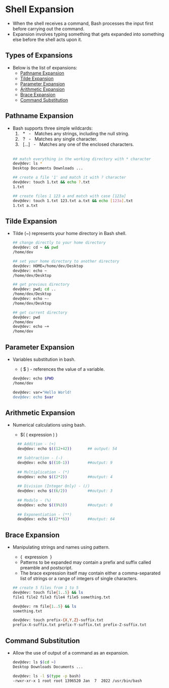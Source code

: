 # Shell Expansion 
- When the shell receives a command, Bash processes the input first before carrying out the command.
- Expansion involves typing something that gets expanded into something else before the shell acts upon it.

## Types of Expansions
- Below is the list of expansions:
    - [Pathname Expansion](#pathname-expansion)
    - [Tilde Expansion](#tilde-expansion)
    - [Parameter Expansion](#parameter-expansion)
    - [Arithmetic Expansion](#arithmetic-expansion)
    - [Brace Expansion](#brace-expansion)
    - [Command Substitution](#command-substitution)

## Pathname Expansion
- Bash supports three simple wildcards:
    1. &nbsp; \* &nbsp; - &nbsp; Matches any strings, including the null string.
    2. &nbsp; ? &nbsp; - &nbsp; Matches any single character.
    3. &nbsp; [...] &nbsp; - &nbsp; Matches any one of the enclosed characters.  
      <br />
    ```bash
    ## match everything in the working directory with * character
    dev@dev: ls * 
    Desktop Documents Downloads ...

    ## create a file '1' and match it with ? character
    dev@dev: touch 1.txt && echo ?.txt
    1.txt

    ## create files 1 123 a and match with case [123a]
    dev@dev: touch 1.txt 123.txt a.txt && echo [123a].txt
    1.txt a.txt
    ```


## Tilde Expansion
- Tilde (~) represents your home directory in Bash shell.

  ```bash
  ## change directly to your home directory 
  dev@dev: cd ~ && pwd
  /home/dev

  ## set your home directory to another directory 
  dev@dev: HOME=/home/dev/Desktop
  dev@dev: echo ~
  /home/dev/Desktop

  ## get previous directory 
  dev@dev: pwd; cd ..
  /home/dev/Desktop
  dev@dev: echo ~-
  /home/dev/Desktop

  ## get current directory 
  dev@dev: pwd
  /home/dev
  dev@dev: echo ~+
  /home/dev
  ```

## Parameter Expansion
- Variables substitution in bash. 
  - (&nbsp;$&nbsp;) - references the value of a variable.

  ```bash
  dev@dev: echo $PWD
  /home/dev

  dev@dev: var="Hello World!
  dev@dev: echo $var
  ```

## Arithmetic Expansion
- Numerical calculations using bash.
  - $(&nbsp;(&nbsp;expression&nbsp;)&nbsp;) &nbsp; 

  ```bash
    ## Addition - (+) 
    dev@dev: echo $((12+42))       ## output: 54

    ## Subtraction - (-)
    dev@dev: echo $((10-1))        ##output: 9
    
    ## Multiplication - (*) 
    dev@dev: echo $((2*2))         ##output: 4
    
    ## Division (Integer Only) - (/) 
    dev@dev: echo $((6/2))         ##output: 3
    
    ## Modulo - (%)
    dev@dev: echo $((9%3))         ##output: 0
    
    ## Exponentiation - (**)
    dev@dev: echo $((2**6))        ##output: 64
  ```

## Brace Expansion
- Manipulating strings and names using pattern.
  - {&nbsp; expression &nbsp;}
  - Patterns to be expanded may contain a prefix and suffix called preamble and postscript. 
  - The brace expression itself may contain either a comma-separated list of strings or a range of integers of single characters. 

  ```bash
  ## create 5 files from 1 to 5
  dev@dev: touch file{1..5} && ls
  file1 file2 file3 file4 file5 something.txt

  dev@dev: rm file{1..5} && ls
  something.txt

  dev@dev: touch prefix-{X,Y,Z}-suffix.txt
  prefix-X-suffix.txt prefix-Y-suffix.txt prefix-Z-suffix.txt
  ```

## Command Substitution
- Allow the use of output of a command as an expansion. 

    ```bash
    dev@dev: ls $(cd ~)
    Desktop Downloads Documents ...

    dev@dev: ls -l $(type -p bash)
    -rwxr-xr-x 1 root root 1396520 Jan  7  2022 /usr/bin/bash
    ```

